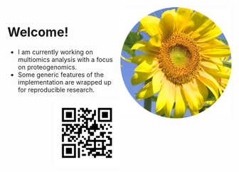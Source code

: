 <img src="https://github.com/jinghuazhao/jinghuazhao/blob/master/gansubaiyin-circle.png" align="right" height="250" width="250" />

# Welcome!

- I am currently working on multiomics analysis with a focus on proteogenomics.
- Some generic features of the implementation are wrapped up for reproducible research.

<img src="https://github.com/jinghuazhao/jinghuazhao/blob/master/jhz-50.png" align="right" />
